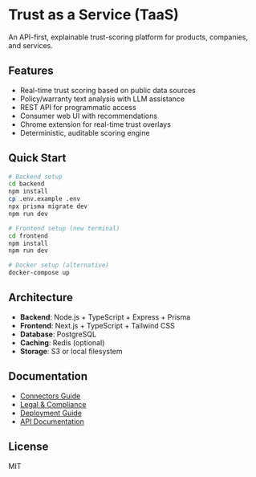 # Trust as a Service (TaaS)

An API-first, explainable trust-scoring platform for products, companies, and services.

## Features
- Real-time trust scoring based on public data sources
- Policy/warranty text analysis with LLM assistance
- REST API for programmatic access
- Consumer web UI with recommendations
- Chrome extension for real-time trust overlays
- Deterministic, auditable scoring engine

## Quick Start
```bash
# Backend setup
cd backend
npm install
cp .env.example .env
npx prisma migrate dev
npm run dev

# Frontend setup (new terminal)
cd frontend
npm install
npm run dev

# Docker setup (alternative)
docker-compose up
```

## Architecture
- **Backend**: Node.js + TypeScript + Express + Prisma
- **Frontend**: Next.js + TypeScript + Tailwind CSS
- **Database**: PostgreSQL
- **Caching**: Redis (optional)
- **Storage**: S3 or local filesystem

## Documentation
- [Connectors Guide](./docs/connectors.md)
- [Legal & Compliance](./docs/legal.md)
- [Deployment Guide](./docs/deploy.md)
- [API Documentation](./backend/openapi.yaml)

## License
MIT